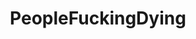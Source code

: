 ---
title: PeopleFuckingDying
crosslinks:
- gifs
- funny
- aww
- AskReddit
- titleporn
- rarepuppers
- BetterEveryLoop
- pics
- HumansBeingBros
- ChildrenFallingOver
- mildlyinteresting
- watchpeopledie
- nocontext
- gaming
- StartledCats
- hitmanimals
- therewasanattempt
- reallifedoodles
- gifsthatendtoosoon
---